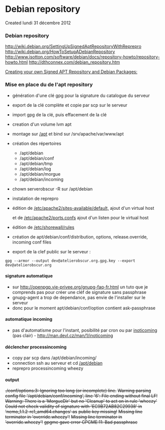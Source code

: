 # Debian repository
Created lundi 31 décembre 2012

### Debian repository
<http://wiki.debian.org/SettingUpSignedAptRepositoryWithReprepro>
<http://wiki.debian.org/HowToSetupADebianRepository>
<http://www.isotton.com/software/debian/docs/repository-howto/repository-howto.html>
<http://dthconnex.com/debian_repository.htm>

[Creating your own Signed APT Repository and Debian Packages:](http://blog.jonliv.es/2011/04/26/creating-your-own-signed-apt-repository-and-debian-packages/)

### Mise en place du de l'apt repository


* génération d'une clé gpg pour la signature du catalogue du serveur
* export de la clé complète et copie par scp sur le serveur
* import gpg de la clé, puis effacement de la clé
* creation d'un volume lvm apt
* montage sur [/apt](../../../../../../../../../apt) et bind sur /srv/apache/var/www/apt
* création des répertoires 
	* /apt/debian
	* /apt/debian/conf
	* /apt/debian/tmp
	* /apt/debian/log
	* /apt/debian/morgue
	* /apt/debian/incoming
* chown serverobscur -R sur /apt/debian
* instalation de reprepro
* édition de [/etc/apache2/sites-available/default,](../../../../../../../../../etc/apache2/sites-available/default%2C) ajout d'un virtual host

   et de [/etc/apache2/ports.confs](../../../../../../../../../etc/apache2/ports.confs) ajout d'un listen pour le virtual host

* édition de [/etc/shorewall/rules](../../../../../../../../../etc/shorewall/rules)
* création de apt/debian/conf/distribution, options, release.override, incoming conf files
* export de la clef public sur le serveur :

``gpg --armor --output dev@atelierobscur.org.gpg.key --export dev@atelierobscur.org``


#### signature automatique

* sur <http://openpgp.vie-privee.org/gnupg-faq-fr.html> un tuto que je comprends pas pour créer une cléf de signature sans passphrase
* gnupg-agent a trop de dependance, pas envie de l'installer sur le serveur
* donc pour le moment apt/debian/conf/option contient ask-passphrase


#### automatique incoming

* pas d'automatisme pour l'instant, posibilité par cron ou par [inoticoming](http://packages.debian.org/inoticoming) (pas clair) - <http://man.devl.cz/man/1/inoticoming>


#### déclencher processincoming


* copy par scp dans /apt/debian/incoming/
* connection ssh au serveur et cd [/apt/debian](../../../../../../../../../apt/debian)
* reprepro processincoming wheezy


#### output

~~./conf/options:3: Ignoring too long (or incomplete) line.~~
~~Warning parsing config file '/apt/debian/conf/incoming', line '6': File ending without final LF!~~
~~Warning: There is a 'MorgueDir' but no 'Cleanup' to act on in rule 'wheezy'~~
~~Could not check validity of signature with 'EC9B72AB82C29938' in 'nemo_1.1.2-rc1_amd64.changes' as~~ ~~public key missing!~~
~~Missing line terminator in 'override.wheezy'!~~
~~Missing line terminator in 'override.wheezy'!~~
~~gpgme gave error GPGME:11:  Bad passphrase~~





